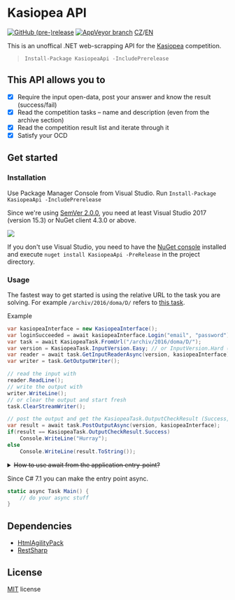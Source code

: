 Kasiopea API
===
[![GitHub (pre-)release](https://img.shields.io/github/release/Sorashi/KasiopeaApi/all.svg)](https://github.com/Sorashi/KasiopeaApi/releases/latest)
[![AppVeyor branch](https://img.shields.io/appveyor/ci/Sorashi/KasiopeaApi/master.svg)](https://ci.appveyor.com/project/Sorashi/kasiopeaapi) [CZ](./README.md)/[EN](./README-en.md)

This is an unoffical .NET web-scrapping API for the [Kasiopea](https://kasiopea.matfyz.cz) competition.

> `Install-Package KasiopeaApi -IncludePrerelease`

## This API allows you to

- [x] Require the input open-data, post your answer and know the result (success/fail)
- [x] Read the competition tasks – name and description (even from the archive section)
- [x] Read the competition result list and iterate through it
- [x] Satisfy your OCD

## Get started

### Installation

Use Package Manager Console from Visual Studio. Run `Install-Package KasiopeaApi -IncludePrerelease`

Since we're using [SemVer 2.0.0](https://semver.org/spec/v2.0.0.html), you need at least Visual Studio 2017 (version 15.3) or NuGet client 4.3.0 or above.

![](https://user-images.githubusercontent.com/6270283/29934511-c7bf6f84-8e7b-11e7-9188-c54966a24d4e.png)

[comment]: # (Fallback image: https://a.doko.moe/awjfpp.png)

If you don't use Visual Studio, you need to have the [NuGet console](https://chocolatey.org/packages/NuGet.CommandLine) installed and execute `nuget install KasiopeaApi -PreRelease` in the project directory.

### Usage

The fastest way to get started is using the relative URL to the task you are solving. For example `/archiv/2016/doma/D/` refers to [this task](https://kasiopea.matfyz.cz/archiv/2016/doma/D/).

Example

```csharp
var kasiopeaInterface = new KasiopeaInterface();
var loginSucceeded = await kasiopeaInterface.Login("email", "password");
var task = await KasiopeaTask.FromUrl("/archiv/2016/doma/D/");
var version = KasiopeaTask.InputVersion.Easy; // or InputVersion.Hard (hard input has more difficult constraints)
var reader = await task.GetInputReaderAsync(version, kasiopeaInterface);
var writer = task.GetOutputWriter();

// read the input with
reader.ReadLine();
// write the output with
writer.WriteLine();
// or clear the output and start fresh
task.ClearStreamWriter();

// post the output and get the KasiopeaTask.OutputCheckResult (Success, Fail, Timeout, MissingFile, Unknown)
var result = await task.PostOutputAsync(version, kasiopeaInterface);
if(result == KasiopeaTask.OutputCheckResult.Success)
	Console.WriteLine("Hurray");
else
	Console.WriteLine(result.ToString());
```

<details>
<summary><strike>How to use await from the application entry-point?</strike></summary>

```csharp
static void Main() {
	try {
		MainAsync().Wait();
	}
	catch(Exception e) {
		while(e is AggregateException) e = e.InnerException;
		throw e;
	}
}
static async Task MainAsync() {
	// do your async stuff
}
```
</details>

Since C# 7.1 you can make the entry point async.
```csharp
static async Task Main() {
	// do your async stuff
}
```

## Dependencies

- [HtmlAgilityPack](https://www.nuget.org/packages/HtmlAgilityPack/)
- [RestSharp](https://www.nuget.org/packages/RestSharp/)

## License

[MIT](https://rawgit.com/Sorashi/KasiopeaApi/master/LICENSE) license